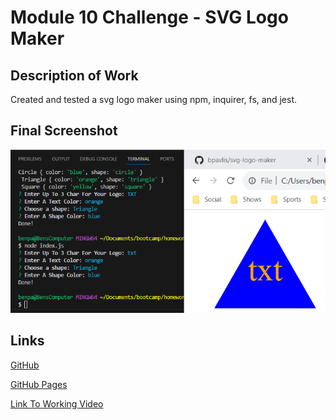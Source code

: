 # Module 10 Challenge - SVG Logo Maker

## Description of Work
Created and tested a svg logo maker using npm, inquirer, fs, and jest.

## Final Screenshot
![final screenshot](./Images/unit10finalscreenshot.png)

## Links
[GitHub](https://github.com/bpavlis/svg-logo-maker)

[GitHub Pages](https://bpavlis.github.io/svg-logo-maker/)

[Link To Working Video](https://drive.google.com/file/d/1x_3HcgMbaZ7KrMhU4nqSKIZVN_-Iox1P/view?usp=sharing)
